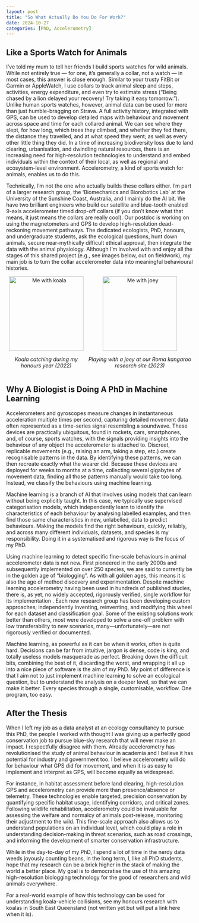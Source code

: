 ```yaml
---
layout: post
title: "So What Actually Do You Do For Work?"
date: 2024-10-27
categories: [PhD, Accelerometry]
---
```


## Like a Sports Watch for Animals
I’ve told my mum to tell her friends I build sports watches for wild animals. While not entirely true — for one, it’s generally a collar, not a watch — in most cases, this answer is close enough. Similar to your trusty FitBit or Garmin or AppleWatch, I use collars to track animal sleep and steps, activities, energy expenditure, and even try to estimate stress (“Being chased by a lion delayed your recovery! Try taking it easy tomorrow.”). Unlike human sports watches, however, animal data can be used for more than just humble-bragging on Strava. A full activity history, integrated with GPS, can be used to develop detailed maps with behaviour and movement across space and time for each collared animal. We can see where they slept, for how long, which trees they climbed, and whether they fed there, the distance they travelled, and at what speed they went; as well as every other little thing they did. In a time of increasing biodiversity loss due to land clearing, urbanisation, and dwindling natural resources, there is an increasing need for high-resolution technologies to understand and embed individuals within the context of their local, as well as regional and ecosystem-level environment. Accelerometry, a kind of sports watch for animals, enables us to do this.

Technically, I’m not the one who actually builds these collars either. I’m part of a larger research group, the ‘Biomechanics and Biorobotics Lab’ at the University of the Sunshine Coast, Australia, and I mainly do the AI bit. We have two brilliant engineers who build our satellite and blue-tooth enabled 9-axis accelerometer timed drop-off collars (if you don’t know what that means, it just means the collars are really cool). Our postdoc is working on using the magnetometers and GPS to develop high-resolution dead-reckoning movement pathways. The dedicated ecologists, PhD, honours, and undergraduate students, ask the ecological questions, hunt down animals, secure near-mythically difficult ethical approval, then integrate the data with the animal physiology. Although I’m involved with and enjoy all the stages of this shared project (e.g., see images below, out on fieldwork), my main job is to turn the collar accelerometer data into meaningful behavioural histories.

<div style="display: flex; justify-content: space-between; align-items: center;">
  <div style="text-align: center;">
    <img src="https://github.com/user-attachments/assets/24b67955-cd32-4601-9eb6-dfbc695108db" alt="Me with koala" style="width: 200px;"/>
    <p><em>Koala catching during my honours year (2022)</em></p>
  </div>
  <div style="text-align: center;">
    <img src="https://github.com/user-attachments/assets/01900146-11e7-41e3-bf7c-def40b7e01a2" alt="Me with joey" style="width: 200px;"/>
    <p><em>Playing with a joey at our Roma kangaroo research site (2023)</em></p>
  </div>
</div>

## Why A Biologist is Doing A PhD in Machine Learning
Accelerometers and gyroscopes measure changes in instantaneous acceleration multiple times per second, capturing detailed movement data often represented as a time-series signal resembling a soundwave. These devices are practically ubiquitous, found in rockets, cars, smartphones, and, of course, sports watches, with the signals providing insights into the behaviour of any object the accelerometer is attached to. Discreet, replicable movements (e.g., raising an arm, taking a step, etc.) create recognisable patterns in the data. By identifying these patterns, we can then recreate exactly what the wearer did. Because these devices are deployed for weeks to months at a time, collecting several gigabytes of movement data, finding all those patterns manually would take too long. Instead, we classify the behaviours using machine learning.

Machine learning is a branch of AI that involves using models that can learn without being explicitly taught. In this case, we typically use supervised categorisation models, which independently learn to identify the characteristics of each behaviour by analysing labelled examples, and then find those same characteristics in new, unlabelled, data to predict behaviours. Making the models find the right behaviours, quickly, reliably, and across many different individuals, datasets, and species is my responsibility. Doing it in a systematised and rigorous way is the focus of my PhD.

Using machine learning to detect specific fine-scale behaviours in animal accelerometer data is not new. First pioneered in the early 2000s and subsequently implemented on over 250 species, we are said to currently be in the golden age of “biologging”. As with all golden ages, this means it is also the age of method discovery and experimentation. Despite machine learning accelerometry having been used in hundreds of published studies, there is, as yet, no widely accepted, rigorously verified, single workflow for its implementation . Each new research group has been developing custom approaches; independently inventing, reinventing, and modifying this wheel for each dataset and classification goal. Some of the existing solutions work better than others, most were developed to solve a one-off problem with low transferability to new scenarios, many—unfortunately—are not rigorously verified or documented. 

Machine learning, as powerful as it can be when it works, often is quite hard. Decisions can be far from intuitive, jargon is dense, code is king, and totally useless models masquerade as perfect. Breaking down the difficult bits, combining the best of it, discarding the worst, and wrapping it all up into a nice piece of software is the aim of my PhD. My point of difference is that I aim not to just implement machine learning to solve an ecological question, but to understand the analysis on a deeper level, so that we can make it better. Every species through a single, customisable, workflow. One program, too easy.

## After the Thesis
When I left my job as a data analyst at an ecology consultancy to pursue this PhD, the people I worked with thought I was giving up a perfectly good conservation job to pursue blue-sky research that will never make an impact. I respectfully disagree with them. Already accelerometry has revolutionised the study of animal behaviour in academia and I believe it has potential for industry and government too. I believe accelerometry will do for behaviour what GPS did for movement, and when it is as easy to implement and interpret as GPS, will become equally as widespread.

For instance, in habitat assessment before land clearing, high-resolution GPS and accelerometry can provide more than presence/absence or telemetry. These technologies enable targeted, precision conservation by quantifying specific habitat usage, identifying corridors, and critical zones. Following wildlife rehabilitation, accelerometry could be invaluable for assessing the welfare and normalcy of animals post-release, monitoring their adjustment to the wild. This fine-scale approach also allows us to understand populations on an individual level, which could play a role in understanding decision-making in threat scenarios, such as road crossings, and informing the development of smarter conservation infrastructure.

While in the day-to-day of my PhD, I spend a lot of time in the nerdy data weeds joyously counting beans, in the long term, I, like all PhD students, hope that my research can be a brick higher in the stack of making the world a better place. My goal is to democratise the use of this amazing high-resolution biologging technology for the good of researchers and wild animals everywhere. 

For a real-world example of how this technology can be used for understanding koala-vehicle collisions, see my honours research with koalas in South East Queensland (not written yet but will put a link here when it is).
